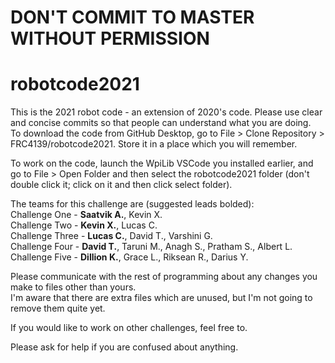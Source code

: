 # DON'T COMMIT TO MASTER WITHOUT PERMISSION

# robotcode2021
This is the 2021 robot code - an extension of 2020's code. Please use clear and concise commits so that people can understand what you are doing.  
To download the code from GitHub Desktop, go to File > Clone Repository > FRC4139/robotcode2021. Store it in a place which you will remember.  
  
To work on the code, launch the WpiLib VSCode you installed earlier, and go to File > Open Folder and then select the robotcode2021 folder (don't double click it; click on it and then click select folder).   

The teams for this challenge are (suggested leads bolded):   
Challenge One - **Saatvik A.**, Kevin X.   
Challenge Two - **Kevin X.**, Lucas C.   
Challenge Three - **Lucas C.**, David T., Varshini G.    
Challenge Four - **David T.**, Taruni M., Anagh S., Pratham S., Albert L.  
Challenge Five - **Dillion K.**, Grace L., Riksean R., Darius Y.  

Please communicate with the rest of programming about any changes you make to files other than yours.  
I'm aware that there are extra files which are unused, but I'm not going to remove them quite yet.  

If you would like to work on other challenges, feel free to.   

Please ask for help if you are confused about anything.   
